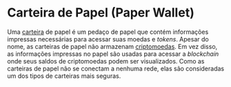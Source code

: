 # Carteira de Papel (Paper Wallet)

Uma [carteira](Carteira.md) de papel é um pedaço de papel que contém informações impressas necessárias para acessar suas moedas e _tokens_. Apesar do nome, as carteiras de papel não armazenam [criptomoedas](Criptomoedas.md). Em vez disso, as informações impressas no papel são usadas para acessar a _blockchain_ onde seus saldos de criptomoedas podem ser visualizados. Como as carteiras de papel não se conectam a nenhuma rede, elas são consideradas um dos tipos de carteiras mais seguras.
